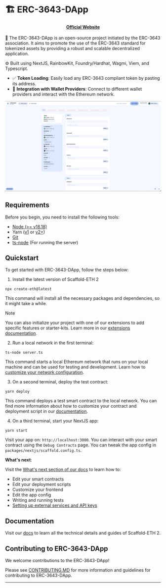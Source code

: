 # 🏗 ERC-3643-DApp

<h4 align="center">
  <a href="https://www.erc3643.org/">Official Website</a>
</h4>

🧪 The ERC-3643-DApp is an open-source project initiated by the ERC-3643 association. It aims to promote the use of the ERC-3643 standard for tokenized assets by providing a robust and scalable decentralized application.

⚙️ Built using NextJS, RainbowKit, Foundry/Hardhat, Wagmi, Viem, and Typescript.

- ✅ **Token Loading**: Easily load any ERC-3643 compliant token by pasting its address.
- 🔐 **Integration with Wallet Providers**: Connect to different wallet providers and interact with the Ethereum network.

![ERC-3643-DApp Interface](./assets/dapp_interface.png)

## Requirements

Before you begin, you need to install the following tools:

- [Node (>= v18.18)](https://nodejs.org/en/download/)
- Yarn ([v1](https://classic.yarnpkg.com/en/docs/install/) or [v2+](https://yarnpkg.com/getting-started/install))
- [Git](https://git-scm.com/downloads)
- [ts-node](https://www.npmjs.com/package/ts-node) (For running the server)

## Quickstart

To get started with ERC-3643-DApp, follow the steps below:

1. Install the latest version of Scaffold-ETH 2

```
npx create-eth@latest
```

This command will install all the necessary packages and dependencies, so it might take a while.

> [!NOTE]
> You can also initialize your project with one of our extensions to add specific features or starter-kits. Learn more in our [extensions documentation](https://docs.scaffoldeth.io/extensions/).

2. Run a local network in the first terminal:

```
ts-node server.ts
```

This command starts a local Ethereum network that runs on your local machine and can be used for testing and development. Learn how to [customize your network configuration](https://docs.scaffoldeth.io/quick-start/environment#1-initialize-a-local-blockchain).

3. On a second terminal, deploy the test contract:

```
yarn deploy
```

This command deploys a test smart contract to the local network. You can find more information about how to customize your contract and deployment script in our [documentation](https://docs.scaffoldeth.io/quick-start/environment#2-deploy-your-smart-contract).

4. On a third terminal, start your NextJS app:

```
yarn start
```

Visit your app on: `http://localhost:3000`. You can interact with your smart contract using the `Debug Contracts` page. You can tweak the app config in `packages/nextjs/scaffold.config.ts`.

**What's next**:

Visit the [What's next section of our docs](https://docs.scaffoldeth.io/quick-start/environment#whats-next) to learn how to:

- Edit your smart contracts
- Edit your deployment scripts
- Customize your frontend
- Edit the app config
- Writing and running tests
- [Setting up external services and API keys](https://docs.scaffoldeth.io/deploying/deploy-smart-contracts#configuration-of-third-party-services-for-production-grade-apps)

## Documentation

Visit our [docs](https://docs.scaffoldeth.io) to learn all the technical details and guides of Scaffold-ETH 2.

## Contributing to ERC-3643-DApp

We welcome contributions to the ERC-3643-DApp!

Please see [CONTRIBUTING.MD](https://github.com/ERC-3643/ERC-3643-DApp/blob/main/CONTRIBUTING.md) for more information and guidelines for contributing to ERC-3643-DApp.

---

